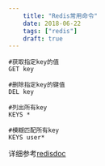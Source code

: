 ```yaml
---
    title: "Redis常用命令"
    date: 2018-06-22
    tags: ["redis"]
    draft: true    
---
```


```redis
#获取指定key的值
GET key 

#删除指定key的键值
DEL key 

#列出所有key
KEYS *  

#模糊匹配所有key
KEYS user*  
```

详细参考[redisdoc](http://redisdoc.com/)
